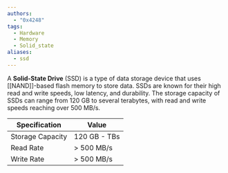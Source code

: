 ```yaml
---
authors: 
  - "0x4248"
tags:
  - Hardware
  - Memory
  - Solid_state
aliases:
  - ssd
---
```

A **Solid-State Drive** (SSD) is a type of data storage device that uses [[NAND]]-based flash memory to store data. SSDs are known for their high read and write speeds, low latency, and durability. The storage capacity of SSDs can range from 120 GB to several terabytes, with read and write speeds reaching over 500 MB/s.

| Specification         | Value          |
|-----------------------|----------------|
| Storage Capacity       | 120 GB - TBs   |
| Read Rate              | > 500 MB/s     |
| Write Rate             | > 500 MB/s     |
